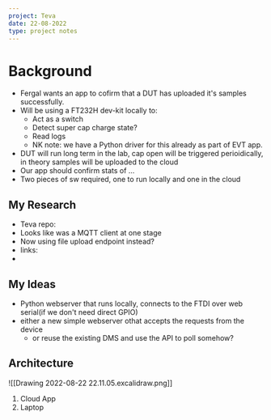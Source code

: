 ```yaml
---
project: Teva
date: 22-08-2022
type: project notes
---
```


# Background
- Fergal wants an app to cofirm that a DUT has uploaded it's samples successfully. 
- Will be using a FT232H dev-kit locally to:
	- Act as a switch
	- Detect super cap charge state?
	- Read logs
	- NK note: we have a Python driver for this already as part of EVT app. 
- DUT will run long term in the lab, cap open will be triggered perioidically, in theory samples will be uploaded to the cloud 
- Our app should confirm stats of ...
- Two pieces of sw required, one to run locally and one in the cloud


## My Research
 - Teva repo:
 - Looks like was a MQTT client at one stage
 - Now using file upload endpoint instead?
 - links:
 - 

## My Ideas
- Python webserver that runs locally, connects to the FTDI over web serial(if we don't need direct GPIO)
- either a new simple webserver othat accepts the requests from the device
	- or reuse the existing DMS and use the API to poll somehow? 

## Architecture

![[Drawing 2022-08-22 22.11.05.excalidraw.png]]

1. Cloud App
2. Laptop 